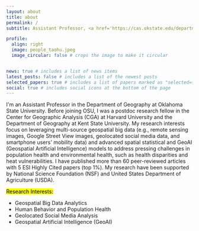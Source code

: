 ```yaml
---
layout: about
title: about
permalink: /
subtitle: Assistant Professor, <a href='https://cas.okstate.edu/department_of_geography/'>Department of Geography, Oklahoma State University</a>.

profile:
  align: right
  image: people_taohu.jpeg
  image_circular: false # crops the image to make it circular


news: true # includes a list of news items
latest_posts: false # includes a list of the newest posts
selected_papers: true # includes a list of papers marked as "selected={true}"
social: true # includes social icons at the bottom of the page
---
```


<!--  more_info: >
    <p>337 Social Science & Humanities</p>
    <p>Oklahoma State University</p>
    <p>Stillwater, Oklahoma 74078</p> -->
    
<!-- Write your biography here. Tell the world about yourself. Link to your favorite [subreddit](http://reddit.com). You can put a picture in, too. The code is already in, just name your picture `prof_pic.jpg` and put it in the `img/` folder.

Put your address / P.O. box / other info right below your picture. You can also disable any of these elements by editing `profile` property of the YAML header of your `_pages/about.md`. Edit `_bibliography/papers.bib` and Jekyll will render your [publications page](/al-folio/publications/) automatically.

Link to your social media connections, too. This theme is set up to use [Font Awesome icons](https://fontawesome.com/) and [Academicons](https://jpswalsh.github.io/academicons/), like the ones below. Add your Facebook, Twitter, LinkedIn, Google Scholar, or just disable all of them.-->

I'm an Assistant Professor in the Department of Geography at Oklahoma State University. Before joining OSU, I was a postdoc research fellow in the Center for Geographic Analysis (CGA) at Harvard University and the Department of Geography at Kent State University. My research interests focus on leveraging multi-source geospatial big data (e.g., remote sensing images, Google Street View images, geolocated social media data, and smartphone users' mobility data) and advanced spatial statistical and GeoAI (Geospatial Artificial Intelligence) models to address pressing challenges in population health and environmental health, such as health disparities and heat vulnerabilities. I have published more than 60 peer-reviewed articles with 5 ESI Highly Cited papers (top 1%). My research have been supported by National Science Foundation (NSF) and United States Department of Agriculture (USDA).

<mark>Research Interests:</mark>
<ul>
    <li>Geospatial Big Data Analytics</li>
    <li>Human Behavior and Population Health</li>
    <li>Geolocated Social Media Analysis</li>
    <li>Geospatial Artificial Intelligence (GeoAI)</li>
  </ul>

